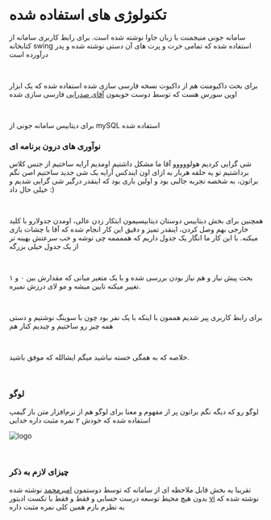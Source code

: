 # تکنولوژی های استفاده شده
سامانه جونی منیجمنت با زبان جاوا نوشته شده است. برای رابط کاربری سامانه از کتابخانه swing استفاده شده که تمامی خرت و پرت های آن دستی نوشته شده و پدر درآورده 
است

<br>

برای بحث داکیومنت هم از داکیوت نسخه فارسی سازی شده استفاده شده که یک ابزار اوپن سورس هست که توسط دوست خوبمون
[آقای صدرایی](https://github.com/sadraiiali)
فارسی سازی شده

<br>

برای دیتابیس سامانه جونی از mySQL استفاده شده


### نوآوری های درون برنامه ای
شی گرایی کردیم هولووووو
آقا ما مشکل داشتیم اومدیم آرایه ساختیم از جنس کلاس برداشتیم تو یه حلقه هربار به ازای اون ایندکس آرایه یک شی جدید ساختیم اصن نگم براتون، به شخصه تجربه جالبی بود و اولین باری بود که اینقدر درگیر شی گرایی شدیم و خیلی حال داد :)

<br>

همچنین برای بخش دیتابیس دوستان دیتابیسیمون ابتکار زدن عالی، اومدن جدولارو با کلید خارجی بهم وصل کردن، اینقدر تمیز و دقیق این کار انجام شده که آقا با چشات بازی میکنه.
با این کار ما انگار یک جدول داریم که هممممه چی توشه و خب سرعتش بهینه تر از یک جدول خیلی بزرگه

<br>

بحث پیش نیاز و هم نیاز بودن بررسی شده و با یک متغیر میانی که مقدارش بین ۰ و ۱ تغییر میکنه تایین میشه و مو لای درزش نمیره.

<br>

برای رابط کاربری پیر شدیم هممون با اینکه با یک نفر بود چون با سوینگ نوشتیم و دستی همه چیز رو ساختیم و چیدیم کنار هم

<br>

خلاصه که به همگی خسته نباشید میگم ایشالله که موفق باشید.

<br>

### لوگو
لوگو رو که دیگه نگم براتون پر از مفهوم و معنا
برای لوگو هم از نرم‌افزار متن باز گیمپ استفاده شده که خودش ۲ نمره مثبت داره خدایی

![logo](/juni_logo.png)

<br>

### چیزای لازم به ذکر
تقریبا یه بخش قابل ملاحظه ای از سامانه که توسط 
دوستمون 
[امیرمحمد](https://github.com/am-shm)
نوشته شده بدون هیچ محیط توسعه درست حسابی و فقط و فقط با تکست ادیتور
[vi](https://vim.org)
نوشته شده که به نظرم بازم همین کلی نمره مثبت داره